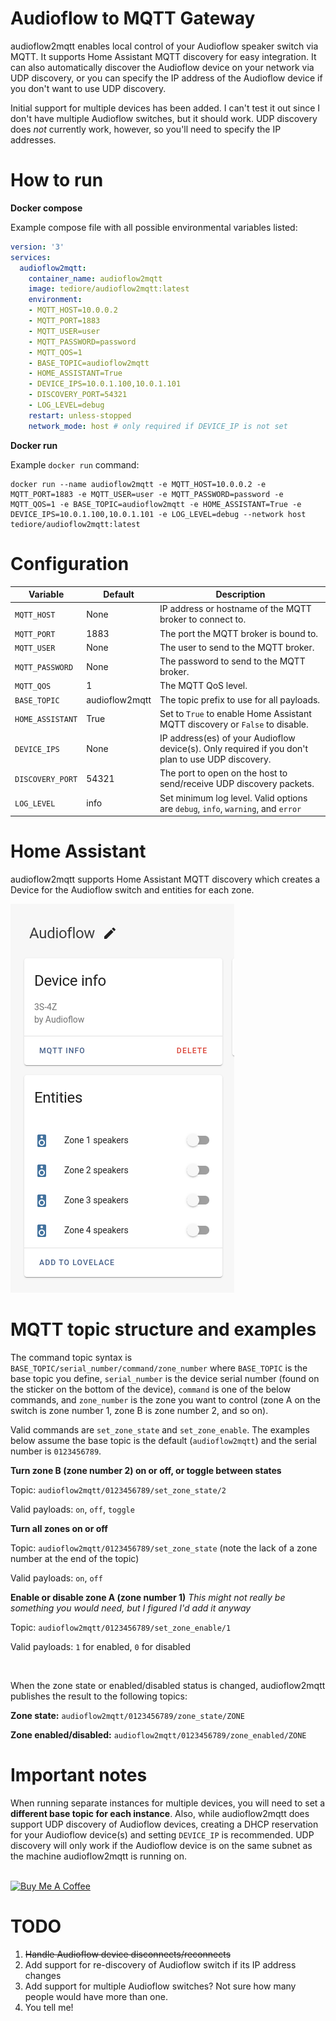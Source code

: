 # Audioflow to MQTT Gateway

audioflow2mqtt enables local control of your Audioflow speaker switch via MQTT. It supports Home Assistant MQTT discovery for easy integration. It can also automatically discover the Audioflow device on your network via UDP discovery, or you can specify the IP address of the Audioflow device if you don't want to use UDP discovery.

Initial support for multiple devices has been added. I can't test it out since I don't have multiple Audioflow switches, but it should work. UDP discovery does *not* currently work, however, so you'll need to specify the IP addresses.

# How to run

**Docker compose**

Example compose file with all possible environmental variables listed:
```yaml
version: '3'
services:
  audioflow2mqtt:
    container_name: audioflow2mqtt
    image: tediore/audioflow2mqtt:latest
    environment:
    - MQTT_HOST=10.0.0.2
    - MQTT_PORT=1883
    - MQTT_USER=user
    - MQTT_PASSWORD=password
    - MQTT_QOS=1
    - BASE_TOPIC=audioflow2mqtt
    - HOME_ASSISTANT=True
    - DEVICE_IPS=10.0.1.100,10.0.1.101
    - DISCOVERY_PORT=54321
    - LOG_LEVEL=debug
    restart: unless-stopped
    network_mode: host # only required if DEVICE_IP is not set
```

**Docker run**

Example `docker run` command:
```
docker run --name audioflow2mqtt -e MQTT_HOST=10.0.0.2 -e MQTT_PORT=1883 -e MQTT_USER=user -e MQTT_PASSWORD=password -e MQTT_QOS=1 -e BASE_TOPIC=audioflow2mqtt -e HOME_ASSISTANT=True -e DEVICE_IPS=10.0.1.100,10.0.1.101 -e LOG_LEVEL=debug --network host tediore/audioflow2mqtt:latest
```

# Configuration
| Variable | Default | Description |
|----------|---------|-------------|
| `MQTT_HOST` | None | IP address or hostname of the MQTT broker to connect to. |
| `MQTT_PORT` | 1883 | The port the MQTT broker is bound to. |
| `MQTT_USER` | None | The user to send to the MQTT broker. |
| `MQTT_PASSWORD` | None | The password to send to the MQTT broker. |
| `MQTT_QOS` | 1 | The MQTT QoS level. |
| `BASE_TOPIC` | audioflow2mqtt | The topic prefix to use for all payloads. |
| `HOME_ASSISTANT` | True | Set to `True` to enable Home Assistant MQTT discovery or `False` to disable. |
| `DEVICE_IPS` | None | IP address(es) of your Audioflow device(s). Only required if you don't plan to use UDP discovery. |
| `DISCOVERY_PORT` | 54321 | The port to open on the host to send/receive UDP discovery packets. |
| `LOG_LEVEL` | info | Set minimum log level. Valid options are `debug`, `info`, `warning`, and `error` |

# Home Assistant
audioflow2mqtt supports Home Assistant MQTT discovery which creates a Device for the Audioflow switch and entities for each zone.

![Home Assistant Device screenshot](ha_screenshot.png)

# MQTT topic structure and examples
The command topic syntax is `BASE_TOPIC/serial_number/command/zone_number` where `BASE_TOPIC` is the base topic you define, `serial_number` is the device serial number (found on the sticker on the bottom of the device), `command` is one of the below commands, and `zone_number` is the zone you want to control (zone A on the switch is zone number 1, zone B is zone number 2, and so on).

Valid commands are `set_zone_state` and `set_zone_enable`. The examples below assume the base topic is the default (`audioflow2mqtt`) and the serial number is `0123456789`.

**Turn zone B (zone number 2) on or off, or toggle between states**

Topic: `audioflow2mqtt/0123456789/set_zone_state/2`

Valid payloads: `on`, `off`, `toggle`

**Turn all zones on or off**

Topic: `audioflow2mqtt/0123456789/set_zone_state` (note the lack of a zone number at the end of the topic)

Valid payloads: `on`, `off`

**Enable or disable zone A (zone number 1)**
_This might not really be something you would need, but I figured I'd add it anyway_

Topic: `audioflow2mqtt/0123456789/set_zone_enable/1`

Valid payloads: `1` for enabled, `0` for disabled

<br>

When the zone state or enabled/disabled status is changed, audioflow2mqtt publishes the result to the following topics:

**Zone state:** `audioflow2mqtt/0123456789/zone_state/ZONE`

**Zone enabled/disabled:** `audioflow2mqtt/0123456789/zone_enabled/ZONE`

# Important notes
When running separate instances for multiple devices, you will need to set a **different base topic for each instance**. Also, while audioflow2mqtt does support UDP discovery of Audioflow devices, creating a DHCP reservation for your Audioflow device(s) and setting `DEVICE_IP` is recommended. UDP discovery will only work if the Audioflow device is on the same subnet as the machine audioflow2mqtt is running on.

<br>
<a href="https://www.buymeacoffee.com/tediore" target="_blank"><img src="https://cdn.buymeacoffee.com/buttons/default-orange.png" alt="Buy Me A Coffee" height="41" width="174"></a>


# TODO
1. ~~Handle Audioflow device disconnects/reconnects~~
2. Add support for re-discovery of Audioflow switch if its IP address changes
3. Add support for multiple Audioflow switches? Not sure how many people would have more than one.
4. You tell me!
